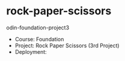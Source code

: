 # rock-paper-scissors
odin-foundation-project3

- Course: Foundation
- Project: Rock Paper Scissors (3rd Project)
- Deployment:
